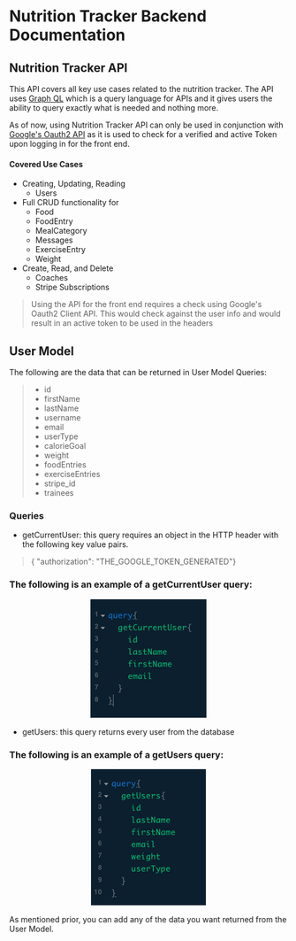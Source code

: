 # Nutrition Tracker Backend Documentation

## Nutrition Tracker API
This API covers all key use cases related to the nutrition tracker. The API uses [Graph QL](https://graphql.org/) which is a query language for APIs and it gives users the ability to query exactly what is needed and nothing more.

As of now, using Nutrition Tracker API can only be used in conjunction with [Google's Oauth2 API](https://developers.google.com/identity/protocols/OAuth2) as it is used to check for a verified and active Token upon logging in for the front end.

#### Covered Use Cases

  * Creating, Updating, Reading
    * Users
  * Full CRUD functionality for
    * Food
    * FoodEntry
    * MealCategory
    * Messages
    * ExerciseEntry
    * Weight
  * Create, Read, and Delete
    * Coaches
    * Stripe Subscriptions

 > Using the API for the front end requires a check using Google's  Oauth2 Client API. This would check against the user info and would result in an active token to be used in the headers

## User Model

  The following are the data that can be returned in User Model Queries:

  > * id
  > * firstName
  > * lastName
  > * username
  > * email
  > * userType
  > * calorieGoal
  > * weight
  > * foodEntries
  > * exerciseEntries
  > * stripe_id
  > * trainees


  ### Queries

  * getCurrentUser: this query requires an object in the HTTP header with the following key value pairs.

  > { "authorization": "THE_GOOGLE_TOKEN_GENERATED"}

  ### The following is an example of a getCurrentUser query:

  <p align="center">
    <img alt="getCurrentUser query" src="https://github.com/labspt3-nutrition-tracker/nutrition-tracker-BE/blob/david-chua/Images/UserImages/getCurrentUser.png">
  </p>

  * getUsers: this query returns every user from the database

  ### The following is an example of a getUsers query:

  <p align="center">
    <img alt="getUsers query"
    src="https://github.com/labspt3-nutrition-tracker/nutrition-tracker-BE/blob/david-chua/Images/UserImages/getUsers.png"?
  </p>

  As mentioned prior, you can add any of the data you want returned from the User Model.
